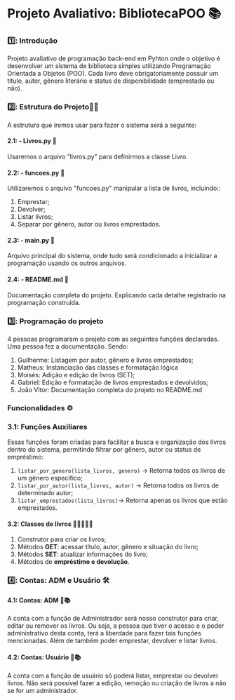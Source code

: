 # Projeto Avaliativo: BibliotecaPOO 📚
### 1️⃣: **Introdução** 
Projeto avaliativo de programação back-end em Pyhton onde o objetivo é desenvolver um sistema de biblioteca simples utilizando Programação Orientada a Objetos (POO). Cada livro deve obrigatoriamente possuir um título, autor, gênero literário e status de disponibilidade (emprestado ou não).
### 2️⃣: **Estrutura do Projeto**👨‍💻
A estrutura que iremos usar para fazer o sistema será a seguinte:
#### 2.1: - Livros.py 📖
Usaremos o arquivo "livros.py" para definirmos a classe Livro.
#### 2.2: - funcoes.py 🔧
Utilizaremos o arquivo "funcoes.py" manipular a lista de livros, incluindo::
1. Emprestar;
2. Devolver;
3. Listar livros;
4. Separar por gênero, autor ou livros emprestados.
#### 2.3: - main.py 🚀
Arquivo principal do sistema, onde tudo será condicionado a inicializar a programação usando os outros arquivos.
#### 2.4: - README.md 📃
Documentação completa do projeto. Explicando cada detalhe registrado na programação construída.
### 3️⃣: **Programação do projeto**
4 pessoas programaram o projeto com as seguintes funções declaradas. Uma pessoa fez a documentação. Sendo:
1. Guilherme: Listagem por autor, gênero e livros emprestados;
2. Matheus: Instanciação das classes e formatação lógica
3. Moisés: Adição e edição de livros (SET);
4. Gabriel: Edição e formatação de livros emprestados e devolvidos;
5. João Vitor: Documentação completa do projeto no README.md
### **Funcionalidades** ⚙️
### 3.1: **Funções Auxiliares**
Essas funções foram criadas para facilitar a busca e organização dos livros dentro do sistema, permitindo filtrar por gênero, autor ou status de empréstimo:
1. `listar_por_genero(lista_livros, genero)` → Retorna todos os livros de um gênero específico;
2. `listar_por_autor(lista_livros, autor)` → Retorna todos os livros de determinado autor;
3. `listar_emprestados(lista_livros)`→ Retorna apenas os livros que estão emprestados.
#### 3.2: **Classes de livros** 📘📗📕📒📔
1. Construtor para criar os livros;
2. Métodos **GET**: acessar título, autor, gênero e situação do livro;
3. Métodos **SET**: atualizar informações do livro;
4. Métodos de **empréstimo e devolução**.
### 4️⃣: **Contas: ADM e Usuário** 🛠️
#### 4.1: **Contas: ADM** 👤📚
A conta com a função de Administrador será nosso construtor para criar, editar ou remover os livros. Ou seja, a pessoa que tiver o acesso e o poder administrativo desta conta, terá a liberdade para fazer tais funções mencionadas. Além de também poder emprestar, devolver e listar livros.
#### 4.2: **Contas: Usuário** 🧑📚
A conta com a função de usuário só poderá listar, emprestar ou devolver livros. Não será possível fazer a edição, remoção ou criação de livros a não se for um administrador.


